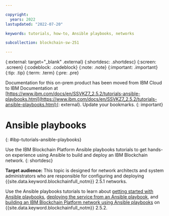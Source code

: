 ```yaml
---

copyright:
  years: 2022
lastupdated: "2022-07-20"

keywords: tutorials, how-to, Ansible playbooks, networks

subcollection: blockchain-sw-251

---
```


{:external: target="_blank" .external}
{:shortdesc: .shortdesc}
{:screen: .screen}
{:codeblock: .codeblock}
{:note: .note}
{:important: .important}
{:tip: .tip}
{:term: .term}
{:pre: .pre}




Documentation for this on-prem product has been moved from IBM Cloud to IBM Documentation at [https://www.ibm.com/docs/en/SSVKZ7_2.5.2/tutorials-ansible-playbooks.html](https://www.ibm.com/docs/en/SSVKZ7_2.5.2/tutorials-ansible-playbooks.html){: external}. Update your bookmarks.
{: important}

# Ansible playbooks
{: #ibp-tutorials-ansible-playbooks}

Use the IBM Blockchain Platform Ansible playbooks tutorials to get hands-on experience using Ansible to build and deploy an IBM Blockchain network. 
{: shortdesc}

**Target audience:** This topic is designed for network architects and system administrators who are responsible 
for configuring and deploying {{site.data.keyword.blockchainfull_notm}} 2.5.1 networks.

Use the Ansible playbooks tutorials to learn about [getting started with Ansible playbooks](ansible.md), 
[deploying the service from an Ansible playbook](howto/ansible-install-ibp.md), and 
[building an IBM Blockchain Platform network using Ansible playbooks](ansible-build-network.md) on {{site.data.keyword.blockchainfull_notm}} 2.5.2.

